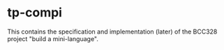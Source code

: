 # tp-compi

This contains the specification and implementation (later) of the BCC328 project "build a mini-language".
